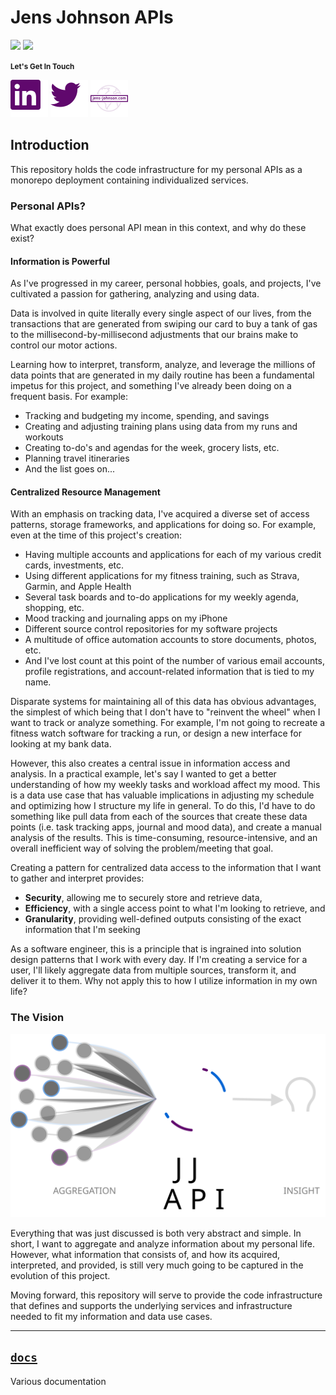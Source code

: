 # Jens Johnson APIs

![](https://img.shields.io/badge/v-0.1.0-blue?style=for-the-badge) ![](https://img.shields.io/github/languages/code-size/jens-johnson/jens-johnson-apis?style=for-the-badge)

<small><b>Let's Get In Touch</b></small>

[![](docs/.images/icons/linkedin.svg)](https://www.linkedin.com/jens-johnson)
[![](docs/.images/icons/twitter.svg)](https://www.twitter.com/JensJohnson9)
[![](docs/.images/icons/website.svg)](https://www.twitter.com/JensJohnson9)

## Introduction

This repository holds the code infrastructure for my personal APIs as a monorepo deployment containing 
individualized services.

### Personal APIs?

What exactly does personal API mean in this context, and why do these exist?

#### Information is Powerful

As I've progressed in my career, personal hobbies, goals, and projects, I've cultivated a passion for gathering, 
analyzing and using data.

Data is involved in quite literally every single aspect of our lives, from the transactions that are generated from 
swiping our card to buy a tank of gas to the millisecond-by-millisecond adjustments that our brains make to control 
our motor actions.

Learning how to interpret, transform, analyze, and leverage the millions of data points that are generated in my daily 
routine has been a fundamental impetus for this project, and something I've already been doing on a frequent basis. 
For example:

- Tracking and budgeting my income, spending, and savings
- Creating and adjusting training plans using data from my runs and workouts
- Creating to-do's and agendas for the week, grocery lists, etc.
- Planning travel itineraries
- And the list goes on...

#### Centralized Resource Management

With an emphasis on tracking data, I've acquired a diverse set of access patterns, storage frameworks, and 
applications for doing so. For example, even at the time of this project's creation:

- Having multiple accounts and applications for each of my various credit cards, investments, etc.
- Using different applications for my fitness training, such as Strava, Garmin, and Apple Health
- Several task boards and to-do applications for my weekly agenda, shopping, etc.
- Mood tracking and journaling apps on my iPhone
- Different source control repositories for my software projects
- A multitude of office automation accounts to store documents, photos, etc.
- And I've lost count at this point of the number of various email accounts, profile registrations, and 
  account-related information that is tied to my name.

Disparate systems for maintaining all of this data has obvious advantages, the simplest of which being that I don't 
have to "reinvent the wheel" when I want to track or analyze something. For example, I'm not going to recreate a 
fitness watch software for tracking a run, or design a new interface for looking at my bank data.

However, this also creates a central issue in information access and analysis. In a practical example, let's say I 
wanted to get a better understanding of how my weekly tasks and workload affect my mood. This is a data use case 
that has valuable implications in adjusting my schedule and optimizing how I structure my life in general. To do 
this, I'd have to do something like pull data from each of the sources that create these data points (i.e. task 
tracking apps, journal and mood data), and create a manual analysis of the results. This is time-consuming, 
resource-intensive, and an overall inefficient way of solving the problem/meeting that goal.

Creating a pattern for centralized data access to the information that I want to gather and interpret provides:

- **Security**, allowing me to securely store and retrieve data,
- **Efficiency**, with a single access point to what I'm looking to retrieve, and
- **Granularity**, providing well-defined outputs consisting of the exact information that I'm seeking

As a software engineer, this is a principle that is ingrained into solution design patterns that I work with every 
day. If I'm creating a service for a user, I'll likely aggregate data from multiple sources, transform it, and 
deliver it to them. Why not apply this to how I utilize information in my own life?

### The Vision

![](docs/.images/jj-api-vision.svg)

Everything that was just discussed is both very abstract and simple. In short, I want to aggregate and analyze 
information about my personal life. However, what information that consists of, and how its acquired, interpreted, 
and provided, is still very much going to be captured in the evolution of this project.

Moving forward, this repository will serve to provide the code infrastructure that defines and supports the 
underlying services and infrastructure needed to fit my information and data use cases.

---

## [`docs`](docs)
Various documentation

<style>
</style>